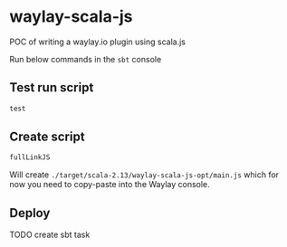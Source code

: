 # waylay-scala-js
POC of writing a waylay.io plugin using scala.js

Run below commands in the `sbt` console

## Test run script

```sbt
test
```

## Create script

```sbt
fullLinkJS
```

Will create `./target/scala-2.13/waylay-scala-js-opt/main.js` which for now you need to copy-paste into the Waylay console.

## Deploy

TODO create sbt task
